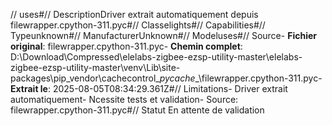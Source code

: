 // uses#// DescriptionDriver extrait automatiquement depuis filewrapper.cpython-311.pyc#// Classelights#// Capabilities#// Typeunknown#// ManufacturerUnknown#// Modeluses#// Source- **Fichier original**: filewrapper.cpython-311.pyc- **Chemin complet**: D:\Download\Compressed\elelabs-zigbee-ezsp-utility-master\elelabs-zigbee-ezsp-utility-master\venv\Lib\site-packages\pip\_vendor\cachecontrol\__pycache__\filewrapper.cpython-311.pyc- **Extrait le**: 2025-08-05T08:34:29.361Z#// Limitations- Driver extrait automatiquement- Ncessite tests et validation- Source: filewrapper.cpython-311.pyc#// Statut En attente de validation